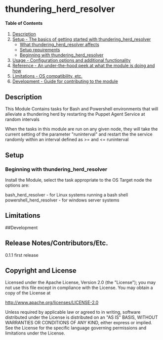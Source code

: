 
# thundering_herd_resolver
#### Table of Contents

1. [Description](#description)
2. [Setup - The basics of getting started with thundering_herd_resolver](#setup)
    * [What thundering_herd_resolver affects](#what-thundering_herd_resolver-affects)
    * [Setup requirements](#setup-requirements)
    * [Beginning with thundering_herd_resolver](#beginning-with-thundering_herd_resolver)
3. [Usage - Configuration options and additional functionality](#usage)
4. [Reference - An under-the-hood peek at what the module is doing and how](#reference)
5. [Limitations - OS compatibility, etc.](#limitations)
6. [Development - Guide for contributing to the module](#development)

## Description

This Module Contains tasks for Bash and Powershell environments that will alleviate a thundering herd by restarting the Puppet Agent Service at random intervals

When the tasks in this module are run on any given node, they will take the current setting of the parameter "runinterval" and restart the the service randomly within an interval defined as >= and <= runinterval


## Setup



### Beginning with thundering_herd_resolver  

Install the Module, select the task appropriate to the OS Target node the options are:

bash_herd_resolver - for Linux systems running a bash shell
powershell_herd_resolver - for windows server systems



## Limitations


##Development


## Release Notes/Contributors/Etc.

0.1.1 first release

## Copyright and License

Licensed under the Apache License, Version 2.0 (the "License"); you may not use this file except in compliance with the License. You may obtain a copy of the License at

http://www.apache.org/licenses/LICENSE-2.0

Unless required by applicable law or agreed to in writing, software distributed under the License is distributed on an "AS IS" BASIS, WITHOUT WARRANTIES OR CONDITIONS OF ANY KIND, either express or implied. See the License for the specific language governing permissions and limitations under the License.

